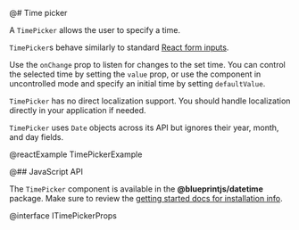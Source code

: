 @# Time picker

A `TimePicker` allows the user to specify a time.

`TimePicker`s behave similarly to standard [React form inputs](https://facebook.github.io/react/docs/forms.html).

Use the `onChange` prop to listen for changes to the set time. You can control the selected time by
setting the `value` prop, or use the component in uncontrolled mode and specify an initial time by
setting `defaultValue`.

`TimePicker` has no direct localization support. You should handle localization directly in your
application if needed.

`TimePicker` uses `Date` objects across its API but ignores their year, month, and day fields.

@reactExample TimePickerExample

@## JavaScript API

The `TimePicker` component is available in the __@blueprintjs/datetime__ package.
Make sure to review the [getting started docs for installation info](#blueprint/getting-started).

@interface ITimePickerProps
